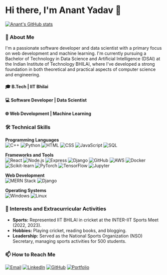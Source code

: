 # Hi there, I'm Anant Yadav 👋

[![Anant's GitHub stats](https://github-readme-stats.vercel.app/api?username=ananty1&show_icons=true&theme=radical)](https://github.com/anuraghazra/github-readme-stats)

### 🌟 About Me

I'm a passionate software developer and data scientist with a primary focus on web development and machine learning. I'm currently pursuing a Bachelor of Technology in Data Science and Artificial Intelligence (DSAI) at the Indian Institute of Technology BHILAI, where I've developed a strong foundation in both theoretical and practical aspects of computer science and engineering.

#### 🎓 B.Tech | IIT Bhilai
#### 💻 Software Developer | Data Scientist
#### 🌐 Web Development | Machine Learning

### 🛠️ Technical Skills

**Programming Languages**  
![C++](https://img.shields.io/badge/C++-00599C?style=flat-square&logo=cplusplus&logoColor=white)
![Python](https://img.shields.io/badge/Python-3776AB?style=flat-square&logo=python&logoColor=white)
![HTML](https://img.shields.io/badge/HTML5-E34F26?style=flat-square&logo=html5&logoColor=white)
![CSS](https://img.shields.io/badge/CSS3-1572B6?style=flat-square&logo=css3&logoColor=white)
![JavaScript](https://img.shields.io/badge/JavaScript-F7DF1E?style=flat-square&logo=javascript&logoColor=black)
![SQL](https://img.shields.io/badge/SQL-003B57?style=flat-square&logo=postgresql&logoColor=white)

**Frameworks and Tools**  
![React](https://img.shields.io/badge/React-20232A?style=flat-square&logo=react&logoColor=61DAFB)
![Node.js](https://img.shields.io/badge/Node.js-339933?style=flat-square&logo=nodedotjs&logoColor=white)
![Express](https://img.shields.io/badge/Express-000000?style=flat-square&logo=express&logoColor=white)
![Django](https://img.shields.io/badge/Django-092E20?style=flat-square&logo=django&logoColor=white)
![GitHub](https://img.shields.io/badge/GitHub-181717?style=flat-square&logo=github&logoColor=white)
![AWS](https://img.shields.io/badge/AWS-232F3E?style=flat-square&logo=amazonaws&logoColor=white)
![Docker](https://img.shields.io/badge/Docker-2496ED?style=flat-square&logo=docker&logoColor=white)
![Scikit-learn](https://img.shields.io/badge/Scikit--learn-F7931E?style=flat-square&logo=scikitlearn&logoColor=white)
![PyTorch](https://img.shields.io/badge/PyTorch-EE4C2C?style=flat-square&logo=pytorch&logoColor=white)
![TensorFlow](https://img.shields.io/badge/TensorFlow-FF6F00?style=flat-square&logo=tensorflow&logoColor=white)
![Jupyter](https://img.shields.io/badge/Jupyter-F37626?style=flat-square&logo=jupyter&logoColor=white)

**Web Development**  
![MERN Stack](https://img.shields.io/badge/MERN-3DDC84?style=flat-square&logo=mongodb&logoColor=white)
![Django](https://img.shields.io/badge/Django-092E20?style=flat-square&logo=django&logoColor=white)

**Operating Systems**  
![Windows](https://img.shields.io/badge/Windows-0078D6?style=flat-square&logo=windows&logoColor=white)
![Linux](https://img.shields.io/badge/Linux-FCC624?style=flat-square&logo=linux&logoColor=black)

### 🌱 Interests and Extracurricular Activities

- **Sports:** Represented IIT BHILAI in cricket at the INTER-IIT Sports Meet (2022, 2023).
- **Hobbies:** Playing cricket, reading books, and blogging.
- **Leadership:** Served as the National Sports Organization (NSO) Secretary, managing sports activities for 500 students.

### 📫 How to Reach Me

[![Email](https://img.shields.io/badge/Email-D14836?style=flat-square&logo=gmail&logoColor=white)](mailto:ananty@iitbhilai.ac.in)
[![LinkedIn](https://img.shields.io/badge/LinkedIn-0A66C2?style=flat-square&logo=linkedin&logoColor=white)](https://www.linkedin.com/in/anant-yadav-441807244/)
[![GitHub](https://img.shields.io/badge/GitHub-181717?style=flat-square&logo=github&logoColor=white)](https://github.com/ananty1)
[![Portfolio](https://img.shields.io/badge/Portfolio-3CBBB1?style=flat-square&logo=vercel&logoColor=white)](https://anant-yadav-sde.vercel.app/)
